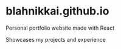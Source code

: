 # blahnikkai.github.io

Personal portfolio website made with React

Showcases my projects and experience